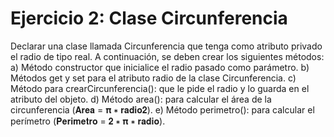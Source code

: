 # Ejercicio 2: Clase Circunferencia

Declarar una clase llamada Circunferencia que tenga como atributo privado el radio de
tipo real. A continuación, se deben crear los siguientes métodos:
a) Método constructor que inicialice el radio pasado como parámetro.
b) Métodos get y set para el atributo radio de la clase Circunferencia.
c) Método para crearCircunferencia(): que le pide el radio y lo guarda en el atributo del
objeto.
d) Método area(): para calcular el área de la circunferencia (𝐀𝐫𝐞𝐚 = 𝛑 ∗ 𝐫𝐚𝐝𝐢𝐨𝟐).
e) Método perimetro(): para calcular el perímetro (𝐏𝐞𝐫𝐢𝐦𝐞𝐭𝐫𝐨 = 𝟐 ∗ 𝛑 ∗ 𝐫𝐚𝐝𝐢𝐨).
